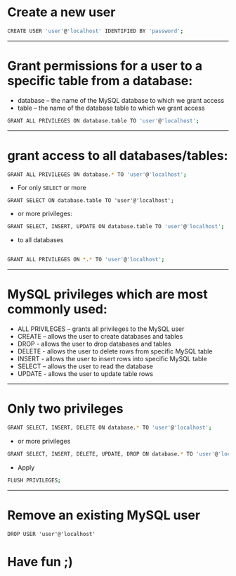 # Create a new user

```bash	
CREATE USER 'user'@'localhost' IDENTIFIED BY 'password';
```
------------------------------------------------------------

# Grant permissions for a user to a specific table from a database:

 - database – the name of the MySQL database to which we grant access
 - table – the name of the database table to which we grant access

```bash
GRANT ALL PRIVILEGES ON database.table TO 'user'@'localhost';
```
--------------------------------------------------------------

# grant access to all databases/tables:

```bash
GRANT ALL PRIVILEGES ON database.* TO 'user'@'localhost';
```
- For only `SELECT` or more

```
GRANT SELECT ON database.table TO 'user'@'localhost';
```
- or more privileges:

```bash
GRANT SELECT, INSERT, UPDATE ON database.table TO 'user'@'localhost';
```
- to all databases

```bash
 	
GRANT ALL PRIVILEGES ON *.* TO 'user'@'localhost';
```
-------------------------------------------------------------------------------------

# MySQL privileges which are most commonly used:


- ALL PRIVILEGES – grants all privileges to the MySQL user
- CREATE – allows the user to create databases and tables
- DROP - allows the user to drop databases and tables
- DELETE - allows the user to delete rows from specific MySQL table
- INSERT - allows the user to insert rows into specific MySQL table
- SELECT – allows the user to read the database
- UPDATE - allows the user to update table rows

--------------------------------------------------------------------------------------

# Only two privileges

```bash
GRANT SELECT, INSERT, DELETE ON database.* TO 'user'@'localhost';
```
- or more privileges

```bash
GRANT SELECT, INSERT, DELETE, UPDATE, DROP ON database.* TO 'user'@'localhost';
```

- Apply

```bash
FLUSH PRIVILEGES;
```
---------------------------------------------------------------------------------

# Remove an existing MySQL user
```
DROP USER 'user'@'localhost'
```
# Have fun ;)

